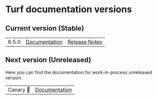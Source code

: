 # Turf documentation versions

## Current version (Stable)

|       |                              |                                                                          |
| ----- | ---------------------------- | ------------------------------------------------------------------------ |
| 6.5.0 | [Documentation](/docs/intro) | [Release Notes](https://github.com/Turfjs/turf/blob/v6.5.0/CHANGELOG.md) |

## Next version (Unreleased)

Here you can find the documentation for work-in-process unreleased version.

|           |                                   |
| --------- | --------------------------------- |
| Canary 🚧 | [Documentation](/docs/next/intro) |
